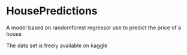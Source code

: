 # HousePredictions
A model based on randomforest regressor use to predict the price of a house

The data set is freely available on kaggle
